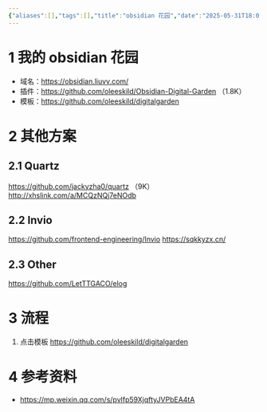 ```yaml
---
{"aliases":[],"tags":[],"title":"obsidian 花园","date":"2025-05-31T18:09:37+08:00","date_modify":"2025-06-27T13:23:07+08:00","dg-publish":true,"permalink":"/__Publish__/01_技术/obsidian 花园/","dgPassFrontmatter":true,"created":"2025-05-31T18:09:37+08:00","updated":"2025-06-27T13:23:07+08:00"}
---
```



# 1 我的 obsidian 花园

- 域名：<https://obsidian.liuvv.com/>
- 插件：<https://github.com/oleeskild/Obsidian-Digital-Garden> （1.8K）
- 模板：<https://github.com/oleeskild/digitalgarden>

# 2 其他方案

## 2.1 Quartz

<https://github.com/jackyzha0/quartz> （9K）
<http://xhslink.com/a/MCQzNQj7eNOdb>

## 2.2 Invio

<https://github.com/frontend-engineering/Invio>
<https://sqkkyzx.cn/>

## 2.3 Other

<https://github.com/LetTTGACO/elog>

# 3 流程

1. 点击模板 <https://github.com/oleeskild/digitalgarden>

# 4 参考资料

- <https://mp.weixin.qq.com/s/pvlfp59XjqftyJVPbEA4tA>
